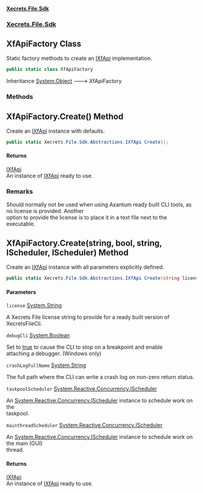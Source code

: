 #### [Xecrets.File.Sdk](index.md 'index')
### [Xecrets.File.Sdk](Xecrets.File.Sdk.md 'Xecrets.File.Sdk')

## XfApiFactory Class

Static factory methods to create an [IXfApi](Xecrets.File.Sdk.Abstractions.md#Xecrets.File.Sdk.Abstractions.IXfApi 'Xecrets.File.Sdk.Abstractions.IXfApi') implementation.

```csharp
public static class XfApiFactory
```

Inheritance [System.Object](https://docs.microsoft.com/en-us/dotnet/api/System.Object 'System.Object') &#129106; XfApiFactory
### Methods

<a name='Xecrets.File.Sdk.XfApiFactory.Create()'></a>

## XfApiFactory.Create() Method

Create an [IXfApi](Xecrets.File.Sdk.Abstractions.md#Xecrets.File.Sdk.Abstractions.IXfApi 'Xecrets.File.Sdk.Abstractions.IXfApi') instance with defaults.

```csharp
public static Xecrets.File.Sdk.Abstractions.IXfApi Create();
```

#### Returns
[IXfApi](Xecrets.File.Sdk.Abstractions.md#Xecrets.File.Sdk.Abstractions.IXfApi 'Xecrets.File.Sdk.Abstractions.IXfApi')  
An instance of [IXfApi](Xecrets.File.Sdk.Abstractions.md#Xecrets.File.Sdk.Abstractions.IXfApi 'Xecrets.File.Sdk.Abstractions.IXfApi') ready to use.

### Remarks
Should normally not be used when using Axantum ready built CLI tools, as no license is provided. Another  
option to provide the license is to place it in a text file next to the executable.

<a name='Xecrets.File.Sdk.XfApiFactory.Create(string,bool,string,System.Reactive.Concurrency.IScheduler,System.Reactive.Concurrency.IScheduler)'></a>

## XfApiFactory.Create(string, bool, string, IScheduler, IScheduler) Method

Create an [IXfApi](Xecrets.File.Sdk.Abstractions.md#Xecrets.File.Sdk.Abstractions.IXfApi 'Xecrets.File.Sdk.Abstractions.IXfApi') instance with all parameters explicitly defined.

```csharp
public static Xecrets.File.Sdk.Abstractions.IXfApi Create(string license, bool debugCli, string crashLogFullName, System.Reactive.Concurrency.IScheduler taskpoolScheduler, System.Reactive.Concurrency.IScheduler mainthreadScheduler);
```
#### Parameters

<a name='Xecrets.File.Sdk.XfApiFactory.Create(string,bool,string,System.Reactive.Concurrency.IScheduler,System.Reactive.Concurrency.IScheduler).license'></a>

`license` [System.String](https://docs.microsoft.com/en-us/dotnet/api/System.String 'System.String')

A Xecrets File license string to provide for a ready built version of  
            XecretsFileCli.

<a name='Xecrets.File.Sdk.XfApiFactory.Create(string,bool,string,System.Reactive.Concurrency.IScheduler,System.Reactive.Concurrency.IScheduler).debugCli'></a>

`debugCli` [System.Boolean](https://docs.microsoft.com/en-us/dotnet/api/System.Boolean 'System.Boolean')

Set to [true](https://docs.microsoft.com/en-us/dotnet/csharp/language-reference/builtin-types/bool 'https://docs.microsoft.com/en-us/dotnet/csharp/language-reference/builtin-types/bool') to cause the CLI to stop on a breakpoint and enable  
            attaching a debugger. (Windows only)

<a name='Xecrets.File.Sdk.XfApiFactory.Create(string,bool,string,System.Reactive.Concurrency.IScheduler,System.Reactive.Concurrency.IScheduler).crashLogFullName'></a>

`crashLogFullName` [System.String](https://docs.microsoft.com/en-us/dotnet/api/System.String 'System.String')

The full path where the CLI can write a crash log on non-zero return status.

<a name='Xecrets.File.Sdk.XfApiFactory.Create(string,bool,string,System.Reactive.Concurrency.IScheduler,System.Reactive.Concurrency.IScheduler).taskpoolScheduler'></a>

`taskpoolScheduler` [System.Reactive.Concurrency.IScheduler](https://docs.microsoft.com/en-us/dotnet/api/System.Reactive.Concurrency.IScheduler 'System.Reactive.Concurrency.IScheduler')

An [System.Reactive.Concurrency.IScheduler](https://docs.microsoft.com/en-us/dotnet/api/System.Reactive.Concurrency.IScheduler 'System.Reactive.Concurrency.IScheduler') instance to schedule work on the  
            taskpool.

<a name='Xecrets.File.Sdk.XfApiFactory.Create(string,bool,string,System.Reactive.Concurrency.IScheduler,System.Reactive.Concurrency.IScheduler).mainthreadScheduler'></a>

`mainthreadScheduler` [System.Reactive.Concurrency.IScheduler](https://docs.microsoft.com/en-us/dotnet/api/System.Reactive.Concurrency.IScheduler 'System.Reactive.Concurrency.IScheduler')

An [System.Reactive.Concurrency.IScheduler](https://docs.microsoft.com/en-us/dotnet/api/System.Reactive.Concurrency.IScheduler 'System.Reactive.Concurrency.IScheduler') instance to schedule work on the main (GUI)  
            thread.

#### Returns
[IXfApi](Xecrets.File.Sdk.Abstractions.md#Xecrets.File.Sdk.Abstractions.IXfApi 'Xecrets.File.Sdk.Abstractions.IXfApi')  
An instance of [IXfApi](Xecrets.File.Sdk.Abstractions.md#Xecrets.File.Sdk.Abstractions.IXfApi 'Xecrets.File.Sdk.Abstractions.IXfApi') ready to use.